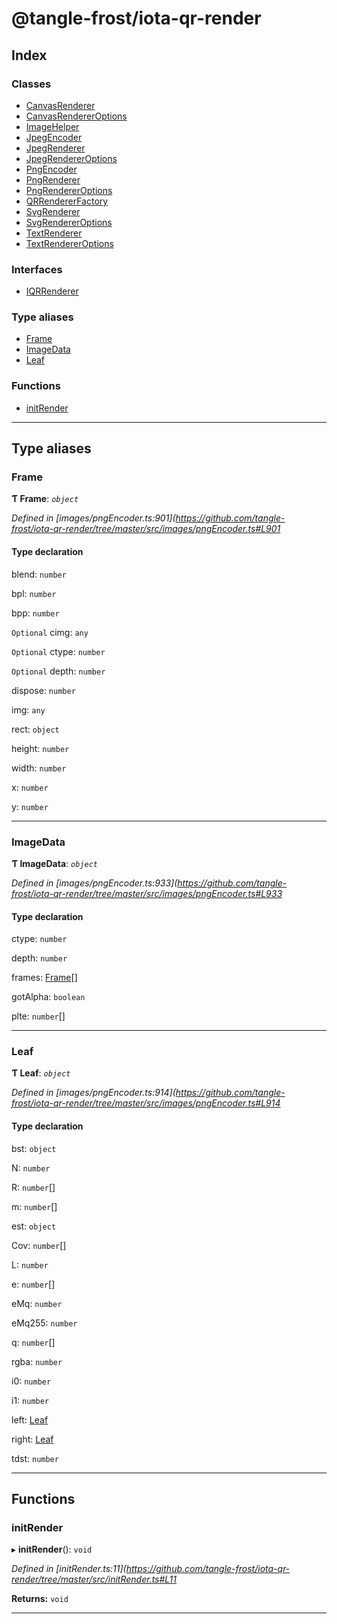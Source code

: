
#  @tangle-frost/iota-qr-render

## Index

### Classes

* [CanvasRenderer](classes/canvasrenderer.md)
* [CanvasRendererOptions](classes/canvasrendereroptions.md)
* [ImageHelper](classes/imagehelper.md)
* [JpegEncoder](classes/jpegencoder.md)
* [JpegRenderer](classes/jpegrenderer.md)
* [JpegRendererOptions](classes/jpegrendereroptions.md)
* [PngEncoder](classes/pngencoder.md)
* [PngRenderer](classes/pngrenderer.md)
* [PngRendererOptions](classes/pngrendereroptions.md)
* [QRRendererFactory](classes/qrrendererfactory.md)
* [SvgRenderer](classes/svgrenderer.md)
* [SvgRendererOptions](classes/svgrendereroptions.md)
* [TextRenderer](classes/textrenderer.md)
* [TextRendererOptions](classes/textrendereroptions.md)

### Interfaces

* [IQRRenderer](interfaces/iqrrenderer.md)

### Type aliases

* [Frame](#frame)
* [ImageData](#imagedata)
* [Leaf](#leaf)

### Functions

* [initRender](#initrender)

---

## Type aliases

<a id="frame"></a>

###  Frame

**Ƭ Frame**: *`object`*

*Defined in [images/pngEncoder.ts:901](https://github.com/tangle-frost/iota-qr-render/tree/master/src/images/pngEncoder.ts#L901*

#### Type declaration

 blend: `number`

 bpl: `number`

 bpp: `number`

`Optional`  cimg: `any`

`Optional`  ctype: `number`

`Optional`  depth: `number`

 dispose: `number`

 img: `any`

 rect: `object`

 height: `number`

 width: `number`

 x: `number`

 y: `number`

___
<a id="imagedata"></a>

###  ImageData

**Ƭ ImageData**: *`object`*

*Defined in [images/pngEncoder.ts:933](https://github.com/tangle-frost/iota-qr-render/tree/master/src/images/pngEncoder.ts#L933*

#### Type declaration

 ctype: `number`

 depth: `number`

 frames: [Frame](#frame)[]

 gotAlpha: `boolean`

 plte: `number`[]

___
<a id="leaf"></a>

###  Leaf

**Ƭ Leaf**: *`object`*

*Defined in [images/pngEncoder.ts:914](https://github.com/tangle-frost/iota-qr-render/tree/master/src/images/pngEncoder.ts#L914*

#### Type declaration

 bst: `object`

 N: `number`

 R: `number`[]

 m: `number`[]

 est: `object`

 Cov: `number`[]

 L: `number`

 e: `number`[]

 eMq: `number`

 eMq255: `number`

 q: `number`[]

 rgba: `number`

 i0: `number`

 i1: `number`

 left: [Leaf](#leaf)

 right: [Leaf](#leaf)

 tdst: `number`

___

## Functions

<a id="initrender"></a>

###  initRender

▸ **initRender**(): `void`

*Defined in [initRender.ts:11](https://github.com/tangle-frost/iota-qr-render/tree/master/src/initRender.ts#L11*

**Returns:** `void`

___

